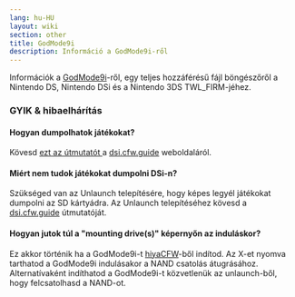 ```yaml
---
lang: hu-HU
layout: wiki
section: other
title: GodMode9i
description: Információ a GodMode9i-ről
---
```


Információk a [GodMode9i](https://github.com/DS-Homebrew/GodMode9i)-ről, egy teljes hozzáférésű fájl böngészőről a Nintendo DS, Nintendo DSi és a Nintendo 3DS TWL_FIRM-jéhez.

### GYIK & hibaelhárítás

#### Hogyan dumpolhatok játékokat?
Kövesd [ezt az útmutatót ](https://dsi.cfw.guide/dumping-game-cards) a [dsi.cfw.guide](https://dsi.cfw.guide/) weboldaláról.

#### Miért nem tudok játékokat dumpolni DSi-n?
Szükséged van az Unlaunch telepítésére, hogy képes legyél játékokat dumpolni az SD kártyádra. Az Unlaunch telepítéséhez kövesd a [dsi.cfw.guide](https://dsi.cfw.guide/) útmutatóját.

#### Hogyan jutok túl a "mounting drive(s)" képernyőn az induláskor?
Ez akkor történik ha a GodMode9i-t [hiyaCFW](/hiyacfw)-ből indítod. Az X-et nyomva tarthatod a GodMode9i indulásakor a NAND csatolás átugrásához. Alternatívaként indíthatod a GodMode9i-t közvetlenük az unlaunch-ből, hogy felcsatolhasd a NAND-ot.


